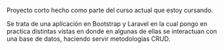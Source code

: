 Proyecto corto hecho como parte del curso actual que estoy cursando.

Se trata de una aplicación en Bootstrap y Laravel en la cual pongo en practica distintas vistas en donde en algunas de ellas se interactuan con una base de datos, haciendo servir metodologias CRUD.
